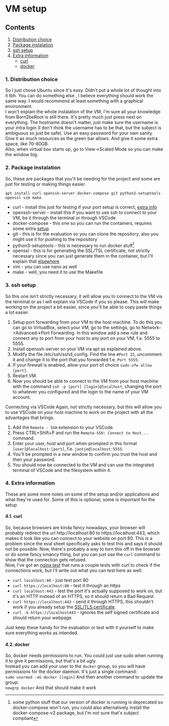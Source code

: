 # VM setup

## Contents

1. [Distribution choice](#1-distribution-choice)
2. [Package instalation](#2-package-instalation)
3. [ssh setup](#3-ssh-setup)
4. [Extra information](#4-extra-information)
	- [curl](#41-curl)
	- [docker](#42-docker)

### 1. Distribution choice

So I just chose Ubuntu since it's easy. Didn't put a whole lot of thought into it tbh. You can do something else , I believe everything should work the same way. I would recommend at least something with a graphical environment.  
I won't explain the whole instalation of the VM, I'm sure all your knowledge from Born2beRoot is still there. It's pretty much just press next on everything. The hostname doesn't matter, just make sure the username is your intra login (I don't think the username has to be that, but the subject is ambiguous so just be safe).  Use an easy password for your own sanity.  
Give it as much resources as the green bar allows. And give it some extra space, like 70-80GB.  
Also, when virtual box starts up, go to View->Scaled Mode so you can make the window big.

### 2. Package instalation

So, these are packages that you'll be needing for the project and some are just for testing or making things easier.  
```
apt install curl openssh-server docker-compose git python3-setuptools openssl vim make
```
- curl - install this just for testing if your port setup is correct, [extra info](#curl)
- openssh-server - install this if you want to use ssh to connect to your VM, be it through the terminal or through VSCode
- docker-compose - this one so you can run the containers, requires some extra [setup](#docker)
- git - this is for the evaluation so you can clone the repository, also you might use it for pushing to the repository
- python3-setuptools - this is necessary to run docker stuff[^1]
- openssl - this is for generating the SSL/TSL certificate, not strictly necessary since you can just generate them in the container, but I'll explain that [elsewhere](./srcs/requirements/nginx/README.md#3-ssltls-certificate)
- vim - you can use nano as well
- make - well, you need it to use the Makefile

### 3. ssh setup

So this one isn't strictly necessary, it will allow you to connect to the VM via the terminal or as I will explain via VSCode if you so please. This will make working on the project a bit easier, since you'll be able to copy paste things a lot easier.  

1. Setup port forwarding from your VM to the host machine. To do this you can go to VirtualBox, select your VM, go to the settings, go to Network->Advanced->Port Forwarding. In this window add a new rule and connect any to port from your host to any port on your VM, f.e. 5555 to 5555.
2. Install openssh-server on your VM via apt as explained above.
3. Modify the file /etc/ssh/sshd_config. Find the line `#Port 22`, uncomment it and change it to the port that you forwarded f.e. `Port 5555`.
4. If your firewall is enabled, allow your port of choice `sudo ufw allow [port]`.
5. Restart VM.
6. Now you should be able to connect to the VM from your host machine with the command `ssh -p [port] [login]@localhost`, changing the port to whatever you configured and the login to the name of your VM account.

Connecting via VSCode
Again, not strictly necessary, but this will allow you to use VSCode on your host machine to work on the project with all the advantages that brings.

1. Add the `Remote - SSH` extension to your VSCode.
2. Press CTRL+Shift+P and run the `Remote-SSH: Connect to Host...` command.
3. Enter your user, host and port when prompted in this format `[user]@localhost:[port]`, f.e. `jantje@localhost:5555`.
4. You'll be prompted in a new window to confirm you trust the host and then your password.
5. You should now be connected to the VM and can use the integrated terminal of VSCode and the filesystem within it.

### 4. Extra information

These are some more notes on some of the setup and/or applications and what they're used for. Some of this is optional, some is important for the setup

#### 4.1. curl

So, because browsers are kinda fancy nowadays, your browser will probably redirect the url http://localhost:80 to https://localhost:443, which makes it look like you can connect to your website on port 80. This is a problem since the eval sheet specifically asks to test this and says it should not be possible. Now, there's probably a way to turn this off in the browser or do some fancy smancy thing, but you can just use the `curl` command to show that the connection gets refused.  
Now, I've got an [nginx test](./nginxtest.sh) that runs a couple tests with curl to check if the connections work, but I'll write out what you can test here as well:  
- `curl localhost:80` - just test port 80
- `curl https://localhost:80` - test it through an https
- `curl localhost:443` - test the port it's actually supposed to work on, but it's an HTTP instead of an HTTPS, so it should return a Bad Request
- `curl https://localhost:443` - send it through HTTPS, this shouldn't work if you already setup the [SSL/TLS certificate](./srcs/requirements/nginx/README.md#3-ssltls-certificate).
- `curl -k https://localhost443` - ignores the self signed certificate and should return your webpage

Just keep these handy for the evaluation or test with it yourself to make sure everything works as intended.

#### 4.2. docker

So, docker needs permissions to run. You could just use sudo when running it to give it permissions, but that's a bit ugly.  
Instead you can add your user to the `docker` group, so you will have permissions for the docker daemon. It's just a single command:  
`sudo usermod -aG docker [login]`
And then another command to update the group:  
`newgrp docker`
And that should make it work


[^1]: some python stuff that our version of docker is running is deprecated so docker-compose won't run, you could also alternatively install the docker-compose-v2 package, but I'm not sure that's subject compliant